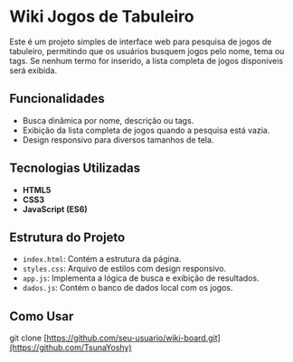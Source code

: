 # Wiki Jogos de Tabuleiro

Este é um projeto simples de interface web para pesquisa de jogos de tabuleiro, permitindo que os usuários busquem jogos pelo nome, tema ou tags. Se nenhum termo for inserido, a lista completa de jogos disponíveis será exibida.

## Funcionalidades

- Busca dinâmica por nome, descrição ou tags.
- Exibição da lista completa de jogos quando a pesquisa está vazia.
- Design responsivo para diversos tamanhos de tela.

## Tecnologias Utilizadas

- **HTML5**
- **CSS3**
- **JavaScript (ES6)**

## Estrutura do Projeto

- `index.html`: Contém a estrutura da página.
- `styles.css`: Arquivo de estilos com design responsivo.
- `app.js`: Implementa a lógica de busca e exibição de resultados.
- `dados.js`: Contém o banco de dados local com os jogos.

## Como Usar

   git clone [https://github.com/seu-usuario/wiki-board.git](https://github.com/TsunaYoshy)
